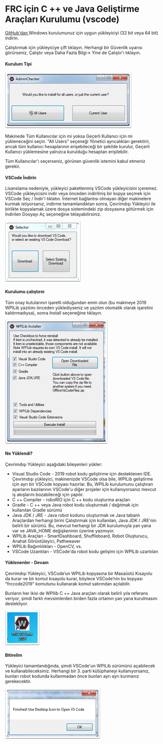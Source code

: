 # FRC için C ++ ve Java Geliştirme Araçları Kurulumu \(vscode\)

[GitHub'dan ](https://github.com/wpilibsuite/allwpilib/releases)Windows kurulumunuz için uygun yükleyiciyi \(32 bit veya 64 bit\) indirin.

Çalıştırmak için yükleyiciye çift tıklayın. Herhangi bir Güvenlik uyarısı görürseniz, Çalıştır  veya Daha Fazla Bilgi-&gt; Yine de Çalıştır'ı tıklayın.

#### Kurulum Tipi

![](../.gitbook/assets/image%20%2828%29.png)

Makinede Tüm Kullanıcılar için mi yoksa Geçerli Kullanıcı için mi yükleneceğini seçin. "All Users" seçeneği Yönetici ayrıcalıkları gerektirir, ancak tüm kullanıcı hesaplarının erişebileceği bir şekilde kurulur, Geçerli Kullanıcı yüklemesine yalnızca kurulduğu hesaptan erişilebilir.

Tüm Kullanıcılar'ı seçerseniz, görünen güvenlik istemini kabul etmeniz gerekir.

#### VSCode İndirin <a id="download-vscode"></a>

Lisanslama nedeniyle, yükleyici paketlenmiş VSCode yükleyicisini içeremez. VSCode yükleyicisini indir veya önceden indirilmiş bir kopya seçmek için VSCode Seç / İndir'i tıklatın. İnternet bağlantısı olmayan diğer makinelere kurmak istiyorsanız, indirme tamamlandıktan sonra, Çevrimdışı Yükleyici ile birlikte kopyalamak üzere dosya sistemindeki zip dosyasına götürmek için İndirilen Dosyayı Aç seçeneğine tıklayabilirsiniz.

![](../.gitbook/assets/image%20%2860%29.png)

#### Kurulumu çalıştırın

Tüm onay kutularının işaretli olduğundan emin olun \(bu makineye 2019 WPILib yazılımı önceden yüklediyseniz ve yazılım otomatik olarak işaretini kaldırmadıysa\), sonra Install seçeneğine tıklayın.  
  


![](../.gitbook/assets/image%20%2841%29.png)

#### Ne Yüklendi?



Çevrimdışı Yükleyici aşağıdaki bileşenleri yükler:

* Visual Studio Code - 2019 robot kodu geliştirme için desteklenen IDE. Çevrimdışı yükleyici, makinenizde VSCode olsa bile, WPILib geliştirme için ayrı bir VSCode kopyası hazırlar. Bu, WPILib kurulumunu çalıştıran ayarların bazılarının VSCode'u diğer projeler için kullanıyorsanız mevcut iş akışlarını bozabileceği için yapılır.
* C ++ Compiler - roboRIO için C ++ kodu oluşturma araçları
* Gradle - C ++ veya Java robot kodu oluşturmak / dağıtmak için kullanılan Gradle sürümü
* Java JDK / JRE - Java robot kodunu oluşturmak ve Java tabanlı Araçlardan herhangi birini Çalıştırmak için kullanılan, Java JDK / JRE'nin belirli bir sürümü. Bu, mevcut herhangi bir JDK kurulumuyla yan yana var ve JAVA\_HOME değişkeninin üzerine yazmıyor.
* WPILib Araçları - SmartDashboard, Shuffleboard, Robot Oluşturucu, Anahat Görüntüleyici, Pathweaver
* WPILib Bağımlılıkları - OpenCV, vs.
* VSCode Uzantıları - VSCode'da robot kodu gelişimi için WPILib uzantıları

#### Yüklenenler - Devam

Çevrimdışı Yükleyici, VSCode’un WPILib kopyasına bir Masaüstü Kısayolu da kurar ve bir komut kısayolu kurar, böylece VSCode’nin bu kopyası "frccode2019" komutunu kullanarak komut satırından açılabilir.

Bunların her ikisi de WPIlib C ++  Java araçları olarak belirli yıla referans veriyor, şimdi farklı mevsimlerden birden fazla ortamın yan yana kurulmasını destekliyor.

![](../.gitbook/assets/image%20%2824%29.png)

#### Bitirelim

Yükleyici tamamlandığında, şimdi VSCode'un WPILib sürümünü açabilecek ve kullanabileceksiniz. Herhangi bir 3. parti kütüphaneyi kullanıyorsanız, bunları robot kodunda kullanmadan önce bunları ayrı ayrı kurmanız gerekecektir.

![](../.gitbook/assets/image%20%2883%29.png)

